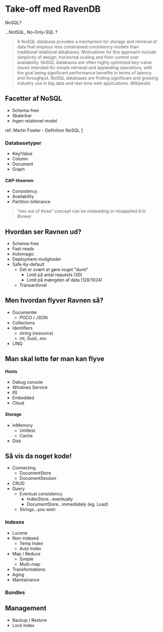 # Take-off med RavenDB

NoSQL?

 ...NotSQL, No-Only-SQL ?


> A NoSQL database provides a mechanism for storage and retrieval of data that employs less constrained consistency models than traditional relational databases. Motivations for this approach include simplicity of design, horizontal scaling and finer control over availability. NoSQL databases are often highly optimized key–value stores intended for simple retrieval and appending operations, with the goal being significant performance benefits in terms of latency and throughput. NoSQL databases are finding significant and growing industry use in big data and real-time web applications. <cite>Wikipedia</cite>

## Facetter af NoSQL

* Schema-free
* Skalerbar
* Ingen relationel model

ref: Martin Fowler - Definition NoSQL [1]

### Databasetyper

* Key/Value
* Column
* Document
* Graph

#### CAP-theorem

* Consistency
* Availability
* Partition tollerance

> "two out of three" concept can be misleading or misapplied <cite>Eric Brewer</cite>

## Hvordan ser Ravnen ud?

* Schema-free
* Fast-reads
* Automagic
* Deployment-muligheder
* Safe-by-default
	* Det er svært at gøre noget "dumt"
		* Limit på antal requests (30)
		* Limit på mængden af data (128/1024)
	* Transactional

## Men hvordan flyver Ravnen så?

* Documenter
	* POCO / JSON
* Collections
* Identifiers
	* string (resource)
	* int, Guid...mv.
* LINQ

## Man skal lette før man kan flyve

#### Hosts

* Debug console
* Windows Service
* IIS
* Embedded
* Cloud

#### Storage
* InMemory
	* Unittest
	* Cache
* Disk

## Så vis da noget kode!

* Connecting
	* DocumentStore
	* DocumentSession
* CRUD
* Query
	* Eventual consistency
		* IndexStore...eventually
		* DocumentStore...immediately (eg. Load)
	* Strings...you wish

### Indexes

* Lucene
* Non-indexed
	* Temp Index
	* Auto Index
* Map / Reduce
	* Simple
	* Multi-map
* Transformations
* Aging
* Maintainance

### Bundles

## Management

* Backup / Restore
* Lock Index

[1]: http://martinfowler.com/bliki/NosqlDefinition.html
